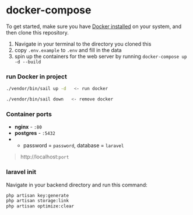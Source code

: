 # docker-compose

To get started, make sure you have [Docker installed](https://docs.docker.com/desktop/install/windows-install/) on your system, and then clone this repository.

1. Navigate in your terminal to the directory you cloned this
2. copy `.env.example` to `.env` and fill in the data
3. spin up the containers for the web server by running `docker-compose up -d --build`

### run Docker in project
```bash
./vendor/bin/sail up -d   <- run docker
```
```bash
./vendor/bin/sail down   <- remove docker
```



### Container ports

- **nginx** - `:80`
- **postgres** - `:5432` 
- - password = `password`, database = `laravel` 
> http://localhost:`port`

### laravel init
Navigate in your backend directory and run this command:
```bash
php artisan key:generate
php artisan storage:link
php artisan optimize:clear
```
